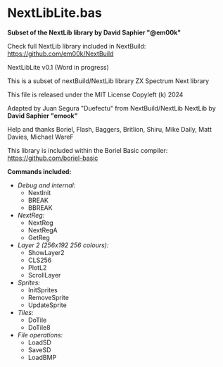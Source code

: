 # NextLibLite.bas
**Subset of the NextLib library by David Saphier "@em00k"**

Check full NextLib library included in NextBuild: https://github.com/em00k/NextBuild

NextLibLite v0.1 (Word in progress)

This is a subset of nextBuild/NextLib library ZX Spectrum Next library

This file is released under the MIT License
Copyleft (k) 2024

Adapted by Juan Segura "Duefectu" from NextBuild/NextLib
NextLib by **David Saphier "emook"**

Help and thanks Boriel, Flash, Baggers, Britlion, Shiru, Mike Daily, Matt Davies, Michael WareF

This library is included within the Boriel Basic compiler: https://github.com/boriel-basic


**Commands included:**
- *Debug and internal:*
    - NextInit
    - BREAK
    - BBREAK
- *NextReg:*
    - NextReg
    - NextRegA
    - GetReg
- *Layer 2 (256x192 256 colours):*
    - ShowLayer2
    - CLS256
    - PlotL2
    - ScrollLayer
- *Sprites:*
    - InitSprites
    - RemoveSprite
    - UpdateSprite
- *Tiles:*
    - DoTile
    - DoTile8
- *File operations:*
    - LoadSD
    - SaveSD
    - LoadBMP


